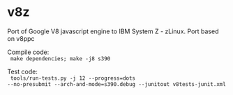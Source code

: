 v8z
=====

Port of Google V8 javascript engine to IBM System Z - zLinux. Port based on v8ppc


Compile code:<br><code>
make dependencies; make -j8 s390
</code>

Test code:<br><code>
tools/run-tests.py -j 12 --progress=dots --no-presubmit --arch-and-mode=s390.debug --junitout v8tests-junit.xml
</code>
